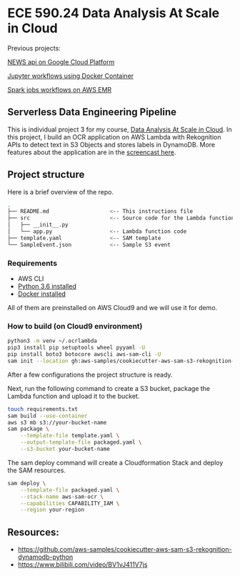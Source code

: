 # ECE 590.24 Data Analysis At Scale in Cloud

Previous projects:

[NEWS api on Google Cloud Platform](https://github.com/JiajunSong629/NEWS_API_on_Google_Cloud_Platform)

[Jupyter workflows using Docker Container](https://github.com/JiajunSong629/jupyter-workflows-using-docker-container)

[Spark jobs workflows on AWS EMR](https://github.com/JiajunSong629/AWS_EMR_Spark_Workflow)

## Serverless Data Engineering Pipeline

This is individual project 3 for my course, [Data Analysis At Scale in Cloud](https://noahgift.github.io/cloud-data-analysis-at-scale/).
In this project, I build an OCR application on AWS Lambda with Rekognition APIs to detect text in S3 Objects and stores labels in DynamoDB.
More features about the application are in the [screencast here](https://youtu.be/LbjLZYp2iME).

## Project structure

Here is a brief overview of the repo.

```bash
.
├── README.md                   <-- This instructions file
├── src                         <-- Source code for the Lambda function
│   ├── __init__.py
│   └── app.py                  <-- Lambda function code
├── template.yaml               <-- SAM template
└── SampleEvent.json            <-- Sample S3 event
```


### Requirements
* AWS CLI
* [Python 3.6 installed](https://www.python.org/downloads/)
* [Docker installed](https://www.docker.com/community-edition)

All of them are preinstalled on AWS Cloud9 and we will use it for demo.

### How to build (on Cloud9 environment)

```bash
python3 -m venv ~/.ocrlambda
pip3 install pip setuptools wheel pyyaml -U
pip install boto3 botocore awscli aws-sam-cli -U
sam init --location gh:aws-samples/cookiecutter-aws-sam-s3-rekognition-dynamodb-python
```

After a few configurations the project structure is ready.

Next, run the following command to create a S3 bucket, package the Lambda function and upload it to the bucket.

```bash
touch requirements.txt
sam build --use-container
aws s3 mb s3://your-bucket-name
sam package \
    --template-file template.yaml \
    --output-template-file packaged.yaml \
    --s3-bucket your-bucket-name
```

The sam deploy command will create a Cloudformation Stack and deploy the SAM resources.

```bash
sam deploy \
    --template-file packaged.yaml \
    --stack-name aws-sam-ocr \
    --capabilities CAPABILITY_IAM \
    --region your-region
```

## Resources:
- https://github.com/aws-samples/cookiecutter-aws-sam-s3-rekognition-dynamodb-python
- https://www.bilibili.com/video/BV1vJ411V7js